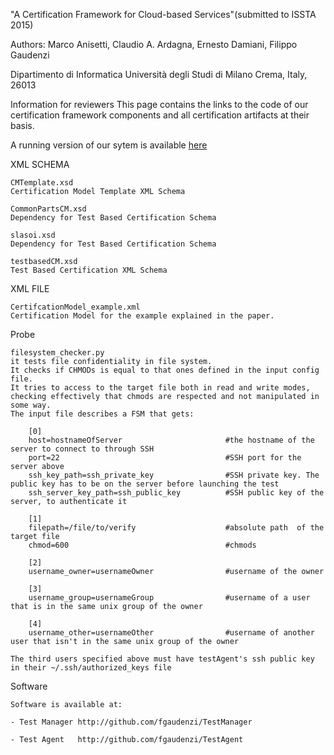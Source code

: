 "A Certification Framework for Cloud-based Services"(submitted to ISSTA 2015)

Authors: Marco Anisetti, Claudio A. Ardagna, Ernesto Damiani, Filippo Gaudenzi

Dipartimento di Informatica Università degli Studi di Milano Crema, Italy, 26013


Information for reviewers
This page contains the links to the code of our certification framework components and all certification artifacts at their basis.

A running version of our sytem is available [here](http://sesar.di.unimi.it/ISSTA2015)

XML SCHEMA
	
	CMTemplate.xsd
	Certification Model Template XML Schema

	CommonPartsCM.xsd
	Dependency for Test Based Certification Schema

	slasoi.xsd
	Dependency for Test Based Certification Schema

	testbasedCM.xsd
	Test Based Certification XML Schema

XML FILE
	
	CertifcationModel_example.xml
	Certification Model for the example explained in the paper.




Probe


	filesystem_checker.py
	it tests file confidentiality in file system.
	It checks if CHMODs is equal to that ones defined in the input config file.
	It tries to access to the target file both in read and write modes, checking effectively that chmods are respected and not manipulated in some way.
	The input file describes a FSM that gets:
	
		[0]
		host=hostnameOfServer						#the hostname of the server to connect to through SSH
		port=22										#SSH port for the server above
		ssh_key_path=ssh_private_key				#SSH private key. The public key has to be on the server before launching the test
		ssh_server_key_path=ssh_public_key			#SSH public key of the server, to authenticate it

		[1]
		filepath=/file/to/verify					#absolute path  of the target file
		chmod=600									#chmods

		[2]
		username_owner=usernameOwner				#username of the owner

		[3]
		username_group=usernameGroup				#username of a user that is in the same unix group of the owner

		[4]
		username_other=usernameOther				#username of another user that isn't in the same unix group of the owner

	The third users specified above must have testAgent's ssh public key in their ~/.ssh/authorized_keys file




Software

	Software is available at:
	
	- Test Manager http://github.com/fgaudenzi/TestManager

	- Test Agent   http://github.com/fgaudenzi/TestAgent